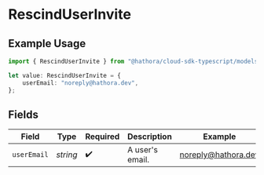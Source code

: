 # RescindUserInvite

## Example Usage

```typescript
import { RescindUserInvite } from "@hathora/cloud-sdk-typescript/models/components";

let value: RescindUserInvite = {
    userEmail: "noreply@hathora.dev",
};
```

## Fields

| Field               | Type                | Required            | Description         | Example             |
| ------------------- | ------------------- | ------------------- | ------------------- | ------------------- |
| `userEmail`         | *string*            | :heavy_check_mark:  | A user's email.     | noreply@hathora.dev |